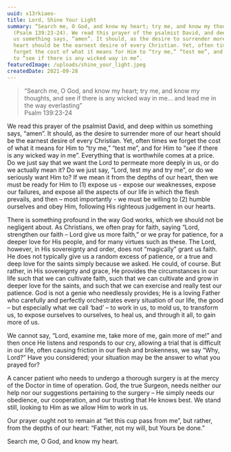 ```yaml
---
uuid: x13rkiaeo-
title: Lord, Shine Your Light
summary: “Search me, O God, and know my heart; try me, and know my thoughts...”
  (Psalm 139:23-24). We read this prayer of the psalmist David, and deep within
  us something says, “amen”. It should, as the desire to surrender more of our
  heart should be the earnest desire of every Christian. Yet, often times we
  forget the cost of what it means for Him to “try me,” “test me”, and for Him
  to “see if there is any wicked way in me”.
featuredImage: /uploads/shine_your_light.jpeg
createdDate: 2021-09-28
---
```

<blockquote>“Search me, O God, and know my heart; try me, and know my thoughts, and see if there is any wicked way in me... and lead me in the way everlasting”<footer>Psalm 139:23-24</footer></blockquote>

We read this prayer of the psalmist David, and deep within us something says, “amen”. It should, as the desire to surrender more of our heart should be the earnest desire of every Christian. Yet, often times we forget the cost of what it means for Him to “try me,” “test me”, and for Him to “see if there is any wicked way in me”. Everything that is worthwhile comes at a price. Do we just say that we want the Lord to permeate more deeply in us, or do we actually mean it? Do we just say, “Lord, test my and try me”, or do we seriously want Him to? If we mean it from the depths of our heart, then we must be ready for Him to (1) expose us - expose our weaknesses, expose our failures, and expose all the aspects of our life in which the flesh prevails, and then – most importantly - we must be willing to (2) humble ourselves and obey Him, following His righteous judgement in our hearts.

There is something profound in the way God works, which we should not be negligent about. As Christians, we often pray for faith, saying “Lord, strengthen our faith – Lord give us more faith,” or we pray for patience, for a deeper love for His people, and for many virtues such as these. The Lord, however, in His sovereignty and order, does not “magically” grant us faith. He does not typically give us a random excess of patience, or a true and deep love for the saints simply because we asked. He could, of course. But rather, in His sovereignty and grace, He provides the circumstances in our life such that we can cultivate faith, such that we can cultivate and grow in deeper love for the saints, and such that we can exercise and really test our patience. God is not a genie who needlessly provides; He is a loving Father who carefully and perfectly orchestrates every situation of our life, the good – but especially what we call ‘bad’ – to work in us, to mold us, to transform us, to expose ourselves to ourselves, to heal us, and through it all, to gain more of us.

We cannot say, “Lord, examine me, take more of me, gain more of me!” and then once He listens and responds to our cry, allowing a trial that is difficult in our life, often causing friction in our flesh and brokenness, we say “Why, Lord?” Have you considered; your situation may be the answer to what you prayed for?

A cancer patient who needs to undergo a thorough surgery is at the mercy of the Doctor in time of operation. God, the true Surgeon, needs neither our help nor our suggestions pertaining to the surgery – He simply needs our obedience, our cooperation, and our trusting that He knows best. We stand still, looking to Him as we allow Him to work in us.

Our prayer ought not to remain at “let this cup pass from me”, but rather, from the depths of our heart: “Father, not my will, but Yours be done.”

Search me, O God, and know my heart.
